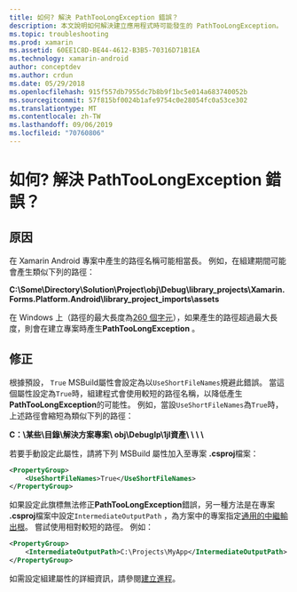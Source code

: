 ```yaml
---
title: 如何? 解決 PathTooLongException 錯誤？
description: 本文說明如何解決建立應用程式時可能發生的 PathTooLongException。
ms.topic: troubleshooting
ms.prod: xamarin
ms.assetid: 60EE1C8D-BE44-4612-B3B5-70316D71B1EA
ms.technology: xamarin-android
author: conceptdev
ms.author: crdun
ms.date: 05/29/2018
ms.openlocfilehash: 915f557db7955dc7b8b9f1bc5e014a683740052b
ms.sourcegitcommit: 57f815bf0024b1afe9754c0e28054fc0a53ce302
ms.translationtype: MT
ms.contentlocale: zh-TW
ms.lasthandoff: 09/06/2019
ms.locfileid: "70760806"
---
```

# <a name="how-do-i-resolve-a-pathtoolongexception-error"></a>如何? 解決 PathTooLongException 錯誤？

## <a name="cause"></a>原因

在 Xamarin Android 專案中產生的路徑名稱可能相當長。
例如，在組建期間可能會產生類似下列的路徑：

**C:\\Some\\Directory\\Solution\\Project\\obj\\Debug\\__library_projects__\\Xamarin.Forms.Platform.Android\\library_project_imports\\assets**

在 Windows 上（路徑的最大長度為[260 個字元](https://msdn.microsoft.com/library/windows/desktop/aa365247.aspx)），如果產生的路徑超過最大長度，則會在建立專案時產生**PathTooLongException** 。 

## <a name="fix"></a>修正

根據預設， `True` MSBuild屬性會設定為以`UseShortFileNames`規避此錯誤。 當這個屬性設定為`True`時，組建程式會使用較短的路徑名稱，以降低產生**PathTooLongException**的可能性。
例如，當設`UseShortFileNames`為`True`時，上述路徑會縮短為類似下列的路徑：

**C：\\某些\\目錄\\解決方案專案\\ obj\\Debuglp\\1jl資產\\ \\ \\ \\**

若要手動設定此屬性，請將下列 MSBuild 屬性加入至專案 **.csproj**檔案：

```xml
<PropertyGroup>
    <UseShortFileNames>True</UseShortFileNames>
</PropertyGroup>
```

如果設定此旗標無法修正**PathTooLongException**錯誤，另一種方法是在專案 **.csproj**檔案中設定`IntermediateOutputPath` ，為方案中的專案指定[通用的中繼輸出根](https://blogs.msdn.microsoft.com/kirillosenkov/2015/04/04/using-a-common-intermediate-and-output-directory-for-your-solution/)。 嘗試使用相對較短的路徑。 例如：

```xml
<PropertyGroup>
    <IntermediateOutputPath>C:\Projects\MyApp</IntermediateOutputPath>
</PropertyGroup>
```

如需設定組建屬性的詳細資訊，請參閱[建立進程](~/android/deploy-test/building-apps/build-process.md)。
